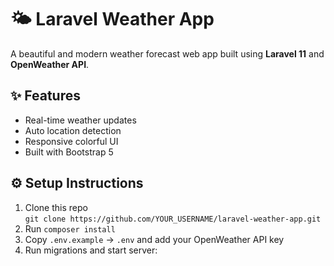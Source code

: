 # 🌤️ Laravel Weather App

A beautiful and modern weather forecast web app built using **Laravel 11** and **OpenWeather API**.

## ✨ Features
- Real-time weather updates
- Auto location detection
- Responsive colorful UI
- Built with Bootstrap 5

## ⚙️ Setup Instructions
1. Clone this repo  
   `git clone https://github.com/YOUR_USERNAME/laravel-weather-app.git`
2. Run `composer install`
3. Copy `.env.example` → `.env` and add your OpenWeather API key
4. Run migrations and start server:
